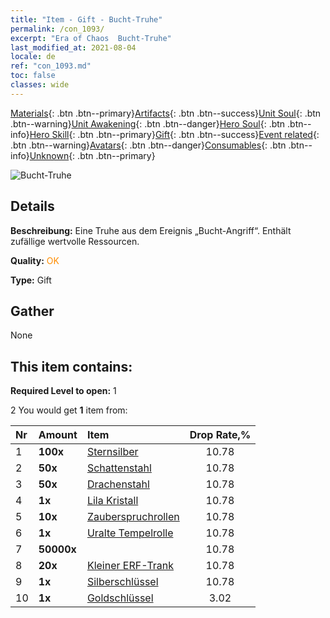 ```yaml
---
title: "Item - Gift - Bucht-Truhe"
permalink: /con_1093/
excerpt: "Era of Chaos  Bucht-Truhe"
last_modified_at: 2021-08-04
locale: de
ref: "con_1093.md"
toc: false
classes: wide
---
```

 [Materials](/ItemsDE/){: .btn .btn--primary}[Artifacts](/ItemsDE/Artifacts/){: .btn .btn--success}[Unit Soul](/ItemsDE/UnitSoul/){: .btn .btn--warning}[Unit Awakening](/ItemsDE/UnitAwakening/){: .btn .btn--danger}[Hero Soul](/ItemsDE/HeroSoul/){: .btn .btn--info}[Hero Skill](/ItemsDE/HeroSkill/){: .btn .btn--primary}[Gift](/ItemsDE/Gift/){: .btn .btn--success}[Event related](/ItemsDE/Events/){: .btn .btn--warning}[Avatars](/ItemsDE/Avatars/){: .btn .btn--danger}[Consumables](/ItemsDE/Consumables/){: .btn .btn--info}[Unknown](/ItemsDE/Unknown/){: .btn .btn--primary}

 ![Bucht-Truhe](/images/t/i_690021.png)

## Details
 **Beschreibung:** Eine Truhe aus dem Ereignis „Bucht-Angriff“. Enthält zufällige wertvolle Ressourcen.

 **Quality:** <span style="color: #FF8C00">OK</span>

 **Type:** Gift

## Gather

  None

## This item contains:

 **Required Level to open:** 1

 2 You would get **1** item  from:

  | Nr | Amount |     Item    | Drop Rate,% |
  |:---|:-------|:------------|:---------:|
  | 1 |  **100x** | [Sternsilber](/ItemsDE/con_882/) | 10.78 | 
  | 2 |  **50x** | [Schattenstahl](/ItemsDE/con_881/) | 10.78 | 
  | 3 |  **50x** | [Drachenstahl](/ItemsDE/con_880/) | 10.78 | 
  | 4 |  **1x** | [Lila Kristall](/ItemsDE/con_720/) | 10.78 | 
  | 5 |  **10x** | [Zauberspruchrollen](/ItemsDE/con_694/) | 10.78 | 
  | 6 |  **1x** | [Uralte Tempelrolle](/ItemsDE/con_697/) | 10.78 | 
  | 7 |  **50000x** | <i class="fas fa-coins"/> | 10.78 | 
  | 8 |  **20x** | [Kleiner ERF-Trank](/ItemsDE/con_701/) | 10.78 | 
  | 9 |  **1x** | [Silberschlüssel](/ItemsDE/con_693/) | 10.78 | 
  | 10 |  **1x** | [Goldschlüssel](/ItemsDE/con_783/) | 3.02 | 
